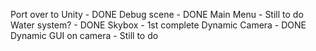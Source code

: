 Port over to Unity - DONE
Debug scene - DONE
Main Menu - Still to do
Water system? - DONE
Skybox - 1st complete
Dynamic Camera - DONE
Dynamic GUI on camera - Still to do
